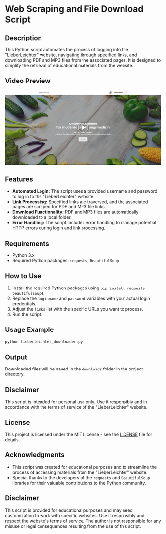 # Web Scraping and File Download Script

## Description
This Python script automates the process of logging into the "LieberLeichter" website, navigating through specified links, and downloading PDF and MP3 files from the associated pages. It is designed to simplify the retrieval of educational materials from the website.

## Video Preview

[![Video Preview](https://github.com/DevRex-0201/Project-Images/blob/main/video%20preview/Py-Scraping-PDF-MP3-Downloader.png)](https://drive.google.com/file/d/1eJHEY_-FR-wwVOaV-_YZGTKIwPx72ayI/view?usp=drive_link)

## Features
- **Automated Login:** The script uses a provided username and password to log in to the "LieberLeichter" website.
- **Link Processing:** Specified links are traversed, and the associated pages are scraped for PDF and MP3 file links.
- **Download Functionality:** PDF and MP3 files are automatically downloaded to a local folder.
- **Error Handling:** The script includes error handling to manage potential HTTP errors during login and link processing.

## Requirements
- Python 3.x
- Required Python packages: `requests`, `BeautifulSoup`

## How to Use
1. Install the required Python packages using `pip install requests beautifulsoup4`.
2. Replace the `loginname` and `password` variables with your actual login credentials.
3. Adjust the `links` list with the specific URLs you want to process.
4. Run the script.

## Usage Example
```bash
python lieberleichter_downloader.py
```

## Output
Downloaded files will be saved in the `downloads` folder in the project directory.

## Disclaimer
This script is intended for personal use only. Use it responsibly and in accordance with the terms of service of the "LieberLeichter" website.

## License
This project is licensed under the MIT License - see the [LICENSE](LICENSE) file for details.

## Acknowledgments
- This script was created for educational purposes and to streamline the process of accessing materials from the "LieberLeichter" website.
- Special thanks to the developers of the `requests` and `BeautifulSoup` libraries for their valuable contributions to the Python community.
## Disclaimer

This script is provided for educational purposes and may need customization to work with specific websites. Use it responsibly and respect the website's terms of service. The author is not responsible for any misuse or legal consequences resulting from the use of this script.
